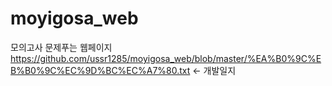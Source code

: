 # moyigosa_web
모의고사 문제푸는 웹페이지 <br>
https://github.com/ussr1285/moyigosa_web/blob/master/%EA%B0%9C%EB%B0%9C%EC%9D%BC%EC%A7%80.txt <- 개발일지
